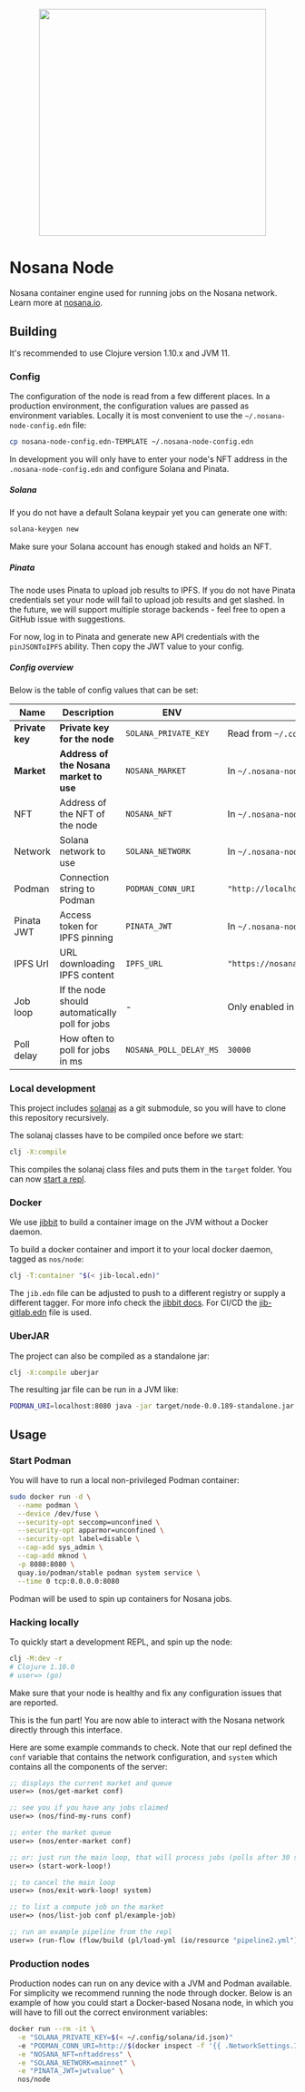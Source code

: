 <h1 align="center">
  <br>
   <img width="400" src="https://nosana.io/img/Nosana_Logo_vertical_color_black.svg" />
  <br>
</h1>

# Nosana Node

Nosana container engine used for running jobs on the Nosana network.
Learn more at [nosana.io](https://nosana.io).

## Building

It's recommended to use Clojure version 1.10.x and JVM 11.

### Config

The configuration of the node is read from a few different places.
In a production environment, the configuration values are passed as environment variables.
Locally it is most convenient to use the `~/.nosana-node-config.edn` file:

```bash
cp nosana-node-config.edn-TEMPLATE ~/.nosana-node-config.edn
```

In development you will only have to enter your node's NFT address in
the `.nosana-node-config.edn` and configure Solana and Pinata.

##### Solana

If you do not have a default Solana keypair yet you can generate one
with:

```bash
solana-keygen new
```

Make sure your Solana account has enough staked and holds an NFT.

##### Pinata

The node uses Pinata to upload job results to IPFS. If you do not have
Pinata credentials set your node will fail to upload job results and
get slashed. In the future, we will support multiple storage backends -
feel free to open a GitHub issue with suggestions.

For now, log in to Pinata and generate new API credentials with the
`pinJSONToIPFS` ability. Then copy the JWT value to your config.

##### Config overview

Below is the table of config values that can be set:

| Name            | Description                                    | ENV                    | Default                                |
|-----------------|------------------------------------------------|------------------------|----------------------------------------|
| **Private key** | **Private key for the node**                   | `SOLANA_PRIVATE_KEY`   | Read from `~/.config/solana/id.jon`    |
| **Market**      | **Address of the Nosana market to use**        | `NOSANA_MARKET`        | In `~/.nosana-node-config.edn`         |
| NFT             | Address of the NFT of the node                 | `NOSANA_NFT`           | In `~/.nosana-node-config.edn`         |
| Network         | Solana network to use                          | `SOLANA_NETWORK`       | In `~/.nosana-node-config.edn`         |
| Podman          | Connection string to Podman                    | `PODMAN_CONN_URI`      | `"http://localhost8080"`               |
| Pinata JWT      | Access token for IPFS pinning                  | `PINATA_JWT`           | In `~/.nosana-node-config.edn`         |
| IPFS Url        | URL downloading IPFS content                   | `IPFS_URL`             | `"https://nosana.mypinata.cloud/ipfs"` |
| Job loop        | If the node should automatically poll for jobs | -                      | Only enabled in `prod`                 |
| Poll delay      | How often to poll for jobs in ms               | `NOSANA_POLL_DELAY_MS` | `30000`                                |

### Local development

This project includes [solanaj](https://github.com/p2p-org/solanaj) as
a git submodule, so you will have to clone this repository
recursively.

The solanaj classes have to be compiled once before we start:

```bash
clj -X:compile
```

This compiles the solanaj class files and puts them in the `target`
folder. You can now [start a repl](#hacking-locally).

### Docker

We use [jibbit](https://github.com/atomisthq/jibbit) to build a
container image on the JVM without a Docker daemon.

To build a docker container and import it to your local docker daemon,
tagged as `nos/node`:

```bash
clj -T:container "$(< jib-local.edn)"
```

The `jib.edn` file can be adjusted to push to a different registry or
supply a different tagger. For more info check the [jibbit docs](https://github.com/atomisthq/jibbit).
For CI/CD the [jib-gitlab.edn](jib-gitlab.edn) file is used.

### UberJAR

The project can also be compiled as a standalone jar:

```bash
clj -X:compile uberjar
```

The resulting jar file can be run in a JVM like:

```bash
PODMAN_URI=localhost:8080 java -jar target/node-0.0.189-standalone.jar
```

## Usage

### Start Podman

You will have to run a local non-privileged Podman container:

```bash
sudo docker run -d \
  --name podman \
  --device /dev/fuse \
  --security-opt seccomp=unconfined \
  --security-opt apparmor=unconfined \
  --security-opt label=disable \
  --cap-add sys_admin \
  --cap-add mknod \
  -p 8080:8080 \
  quay.io/podman/stable podman system service \
  --time 0 tcp:0.0.0.0:8080
```

Podman will be used to spin up containers for Nosana jobs.

### Hacking locally

To quickly start a development REPL, and spin up the node:

```bash
clj -M:dev -r
# Clojure 1.10.0
# user=> (go)
```

Make sure that your node is healthy and fix any configuration issues
that are reported.

This is the fun part! You are now able to interact with the Nosana
network directly through this interface.

Here are some example commands to check. Note that our repl defined
the `conf` variable that contains the network configuration, and
`system` which contains all the components of the server:

```clojure
;; displays the current market and queue
user=> (nos/get-market conf)

;; see you if you have any jobs claimed
user=> (nos/find-my-runs conf)

;; enter the market queue
user=> (nos/enter-market conf)

;; or: just run the main loop, that will process jobs (polls after 30 seconds)
user=> (start-work-loop!)

;; to cancel the main loop
user=> (nos/exit-work-loop! system)

;; to list a compute job on the market
user=> (nos/list-job conf pl/example-job)

;; run an example pipeline from the repl
user=> (run-flow (flow/build (pl/load-yml (io/resource "pipeline2.yml"))))
```

### Production nodes

Production nodes can run on any device with a JVM and Podman
available. For simplicity we recommend running the node through
docker. Below is an example of how you could start a Docker-based Nosana node, in which you will have to fill out the correct environment variables:

```bash
docker run --rm -it \
  -e "SOLANA_PRIVATE_KEY=$(< ~/.config/solana/id.json)"
  -e "PODMAN_CONN_URI=http://$(docker inspect -f '{{ .NetworkSettings.IPAddress }}' podman):8080" \
  -e "NOSANA_NFT=nftaddress" \
  -e "SOLANA_NETWORK=mainnet" \
  -e "PINATA_JWT=jwtvalue" \
  nos/node
```
